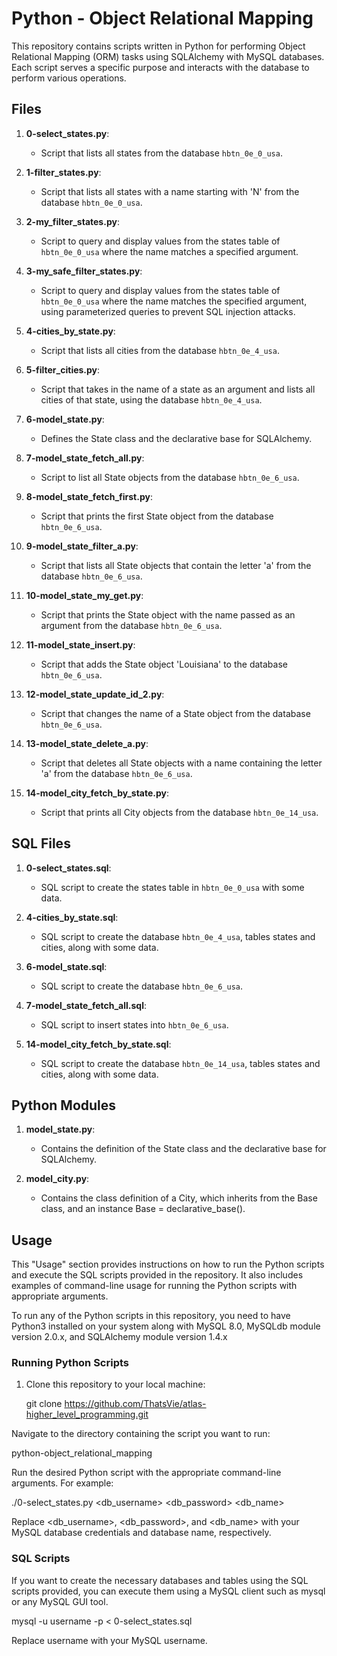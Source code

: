 # Python - Object Relational Mapping

This repository contains scripts written in Python for performing Object Relational Mapping (ORM) tasks using SQLAlchemy with MySQL databases. Each script serves a specific purpose and interacts with the database to perform various operations.

## Files

1. **0-select_states.py**:
   - Script that lists all states from the database `hbtn_0e_0_usa`.
  
2. **1-filter_states.py**:
   - Script that lists all states with a name starting with 'N' from the database `hbtn_0e_0_usa`.

3. **2-my_filter_states.py**:
   - Script to query and display values from the states table of `hbtn_0e_0_usa` where the name matches a specified argument.

4. **3-my_safe_filter_states.py**:
   - Script to query and display values from the states table of `hbtn_0e_0_usa` where the name matches the specified argument, using parameterized queries to prevent SQL injection attacks.

5. **4-cities_by_state.py**:
   - Script that lists all cities from the database `hbtn_0e_4_usa`.

6. **5-filter_cities.py**:
   - Script that takes in the name of a state as an argument and lists all cities of that state, using the database `hbtn_0e_4_usa`.

7. **6-model_state.py**:
   - Defines the State class and the declarative base for SQLAlchemy.

8. **7-model_state_fetch_all.py**:
   - Script to list all State objects from the database `hbtn_0e_6_usa`.

9. **8-model_state_fetch_first.py**:
   - Script that prints the first State object from the database `hbtn_0e_6_usa`.

10. **9-model_state_filter_a.py**:
    - Script that lists all State objects that contain the letter 'a' from the database `hbtn_0e_6_usa`.

11. **10-model_state_my_get.py**:
    - Script that prints the State object with the name passed as an argument from the database `hbtn_0e_6_usa`.

12. **11-model_state_insert.py**:
    - Script that adds the State object 'Louisiana' to the database `hbtn_0e_6_usa`.

13. **12-model_state_update_id_2.py**:
    - Script that changes the name of a State object from the database `hbtn_0e_6_usa`.

14. **13-model_state_delete_a.py**:
    - Script that deletes all State objects with a name containing the letter 'a' from the database `hbtn_0e_6_usa`.

15. **14-model_city_fetch_by_state.py**:
    - Script that prints all City objects from the database `hbtn_0e_14_usa`.

## SQL Files

1. **0-select_states.sql**:
   - SQL script to create the states table in `hbtn_0e_0_usa` with some data.

2. **4-cities_by_state.sql**:
   - SQL script to create the database `hbtn_0e_4_usa`, tables states and cities, along with some data.

3. **6-model_state.sql**:
   - SQL script to create the database `hbtn_0e_6_usa`.

4. **7-model_state_fetch_all.sql**:
   - SQL script to insert states into `hbtn_0e_6_usa`.

5. **14-model_city_fetch_by_state.sql**:
   - SQL script to create the database `hbtn_0e_14_usa`, tables states and cities, along with some data.

## Python Modules

1. **model_state.py**:
   - Contains the definition of the State class and the declarative base for SQLAlchemy.

2. **model_city.py**:
   - Contains the class definition of a City, which inherits from the Base class, and an instance Base = declarative_base().

## Usage

This "Usage" section provides instructions on how to run the Python scripts and execute the SQL scripts provided in the repository. It also includes examples of command-line usage for running the Python scripts with appropriate arguments.

To run any of the Python scripts in this repository, you need to have Python3 installed on your system along with MySQL 8.0, MySQLdb module version 2.0.x, and SQLAlchemy module version 1.4.x

### Running Python Scripts

1. Clone this repository to your local machine:

   git clone https://github.com/ThatsVie/atlas-higher_level_programming.git

Navigate to the directory containing the script you want to run:

python-object_relational_mapping

Run the desired Python script with the appropriate command-line arguments. For example:

./0-select_states.py <db_username> <db_password> <db_name>

Replace <db_username>, <db_password>, and <db_name> with your MySQL database credentials and database name, respectively.


### SQL Scripts
If you want to create the necessary databases and tables using the SQL scripts provided, you can execute them using a MySQL client such as mysql or any MySQL GUI tool.

mysql -u username -p < 0-select_states.sql

Replace username with your MySQL username.

